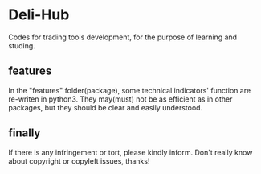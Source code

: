 # Deli-Hub

Codes for trading tools development, for the purpose of learning and studing.

## features

In the "features" folder(package), some technical indicators' function are re-writen in python3. They may(must) not be as efficient as in other packages, but they should be clear and easily understood.

## finally
If there is any infringement or tort, please kindly inform. Don't really know about copyright or copyleft issues, thanks!